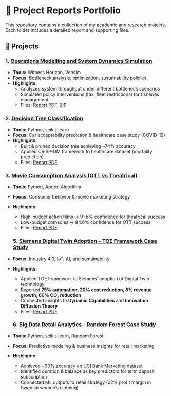 # 📂 Project Reports Portfolio  

This repository contains a collection of my academic and research projects.  
Each folder includes a detailed report and supporting files.  

## 🚀 Projects  

### 1. [Operations Modelling and System Dynamics Simulation](./Operations-Modelling-Simulation)  
- **Tools:** Witness Horizon, Vensim  
- **Focus:** Bottleneck analysis, optimization, sustainability policies  
- **Highlights:**  
  - Analyzed system throughput under different bottleneck scenarios  
  - Simulated policy interventions (tax, fleet restrictions) for fisheries management  
  - Files: [Report PDF](./Operations-Modelling-Simulation/annotated-EBUS504_CHRISTINA_201805307.docx.pdf), [ZIP](./Operations-Modelling-Simulation/EBUS504_CHRISTINA_201805307%20(2).zip)  

### 2. [Decision Tree Classification](./Decision-Tree-Classification)  
- **Tools:** Python, scikit-learn  
- **Focus:** Car acceptability prediction & healthcare case study (COVID-19)  
- **Highlights:**  
  - Built & pruned decision tree achieving ~74% accuracy  
  - Applied CRISP-DM framework to healthcare dataset (mortality prediction)  
  - Files: [Report PDF](./Decision-Tree-Classification/DATA%20MINING%20ASSIGNMENT%20-%201%20.pdf)

 ### 3. [Movie Consumption Analysis (OTT vs Theatrical)](./Movie-Consumption-Analysis)  
- **Tools:** Python, Apriori Algorithm  
- **Focus:** Consumer behavior & movie marketing strategy  
- **Highlights:**  
  - High-budget action films → 91.6% confidence for theatrical success  
  - Low-budget comedies → 84.6% confidence for OTT success  
  - Files: [Report PDF](./Movie-Consumption-Analysis/annotated-_DATA%20MINING%20-%20PART%202.docx%20%281%29.pdf)
 
  ### 5. [Siemens Digital Twin Adoption – TOE Framework Case Study](./Siemens-Digital-Twin)  
- **Focus:** Industry 4.0, IoT, AI, and sustainability  
- **Highlights:**  
  - Applied TOE Framework to Siemens’ adoption of Digital Twin technology  
  - Reported **75% automation, 20% cost reduction, 8% revenue growth, 60% CO₂ reduction**  
  - Connected insights to **Dynamic Capabilities** and **Innovation Diffusion Theory**  
  - Files: [Report PDF](./Siemens-Digital-Twin/REPORT.pdf)
 
  ### 6. [Big Data Retail Analytics – Random Forest Case Study](./Big-Data-Retail-Analytics)  
- **Tools:** Python, scikit-learn, Random Forest  
- **Focus:** Predictive modeling & business insights for retail marketing  
- **Highlights:**  
  - Achieved ~90% accuracy on UCI Bank Marketing dataset  
  - Identified duration & balance as key predictors for term deposit subscription  
  - Connected ML outputs to retail strategy (22% profit margin in Swedish women’s clothing)  


